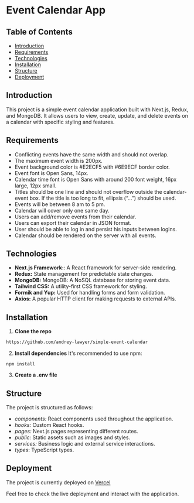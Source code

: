 # Event Calendar App

## Table of Contents

- [Introduction](#introduction)
- [Requirements](#requirements)
- [Technologies](#technologies)
- [Installation](#installation)
- [Structure](#structure)
- [Deployment](#deployment)

## Introduction

This project is a simple event calendar application built with Next.js, Redux, and MongoDB. It allows users to view, create, update, and delete events on a calendar with specific styling and features.

## Requirements

- Conflicting events have the same width and should not overlap.
- The maximum event width is 200px.
- Event background color is #E2ECF5 with #6E9ECF border color.
- Event font is Open Sans, 14px.
- Calendar time font is Open Sans with around 200 font weight, 16px large, 12px small.
- Titles should be one line and should not overflow outside the calendar-event box. If the title is too long to fit, ellipsis (“…”) should be used.
- Events will be between 8 am to 5 pm.
- Calendar will cover only one same day.
- Users can add/remove events from their calendar.
- Users can export their calendar in JSON format.
- User should be able to log in and persist his inputs between logins.
- Calendar should be rendered on the server with all events.

## Technologies

- **Next.js Framework:**: A React framework for server-side rendering.
- **Redux:** State management for predictable state changes.
- **MongoDB:** MongoDB: A NoSQL database for storing event data.
- **Tailwind CSS:** A utility-first CSS framework for styling.
- **Formik and Yup:** Used for handling forms and form validation.
- **Axios:** A popular HTTP client for making requests to external APIs.

## Installation

1. **Clone the repo**

```bash
https://github.com/andrey-lawyer/simple-event-calendar
```

2. **Install dependencies** It's recommended to use npm:

```
npm install
```

3. **Create a .env file**

## Structure

The project is structured as follows:

- _components:_ React components used throughout the application.
- _hooks:_ Custom React hooks.
- _pages:_ Next.js pages representing different routes.
- _public:_ Static assets such as images and styles.
- _services:_ Business logic and external service interactions.
- _types_: TypeScript types.

## Deployment

The project is currently deployed on [Vercel](https://simple-event-calendar-gilt.vercel.app)

Feel free to check the live deployment and interact with the application.
